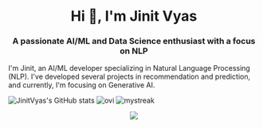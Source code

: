 <h1 align="center">Hi 👋, I'm Jinit Vyas</h1>
<h3 align="center">A passionate AI/ML and Data Science enthusiast with a focus on NLP</h3>

I'm Jinit, an AI/ML developer specializing in Natural Language Processing (NLP). I've developed several projects in recommendation and prediction, and currently, I'm focusing on Generative AI.

![JinitVyas's GitHub stats](https://github-readme-stats.vercel.app/api?username=jinitvyas&hide=contribs,prs) <img src="https://github-readme-stats.vercel.app/api/top-langs?username=jinitvyas&show_icons=true&locale=en&layout=compact&theme=chartreuse-dark" alt="ovi" />
<img src="https://github-readme-streak-stats.herokuapp.com/?user=jinitvyas&theme=tokyonight" alt="mystreak"/>

<p align="center">
  <a href="https://skillicons.dev">
    <img src="https://skillicons.dev/icons?i=py,git,github,angular,docker,c,cpp,css,django,express,mongodb,node,flask,firebase,js,notion,mysql,npm,php,postman,sklearn,sqlite,ts,unity,visualstudio,vscode,webflow" />
  </a>
</p>
